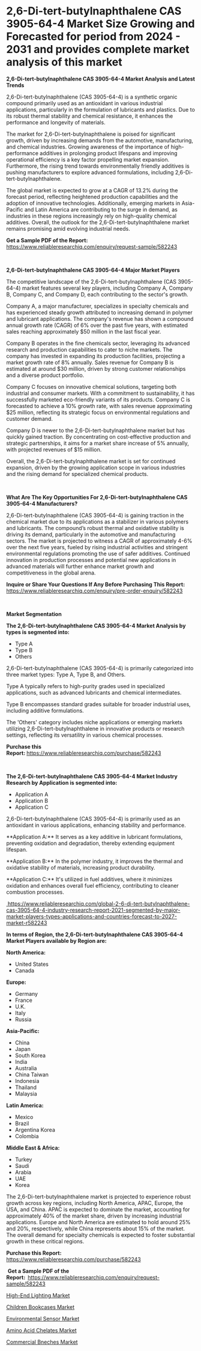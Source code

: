 <p><h1>2,6-Di-tert-butylnaphthalene CAS 3905-64-4 Market Size Growing and Forecasted for period from 2024 - 2031 and provides complete market analysis of this market</h1></p><p><strong>2,6-Di-tert-butylnaphthalene CAS 3905-64-4 Market Analysis and Latest Trends</strong></p>
<p><p>2,6-Di-tert-butylnaphthalene (CAS 3905-64-4) is a synthetic organic compound primarily used as an antioxidant in various industrial applications, particularly in the formulation of lubricants and plastics. Due to its robust thermal stability and chemical resistance, it enhances the performance and longevity of materials.</p><p>The market for 2,6-Di-tert-butylnaphthalene is poised for significant growth, driven by increasing demands from the automotive, manufacturing, and chemical industries. Growing awareness of the importance of high-performance additives in prolonging product lifespans and improving operational efficiency is a key factor propelling market expansion. Furthermore, the rising trend towards environmentally friendly additives is pushing manufacturers to explore advanced formulations, including 2,6-Di-tert-butylnaphthalene.</p><p>The global market is expected to grow at a CAGR of 13.2% during the forecast period, reflecting heightened production capabilities and the adoption of innovative technologies. Additionally, emerging markets in Asia-Pacific and Latin America are contributing to the surge in demand, as industries in these regions increasingly rely on high-quality chemical additives. Overall, the outlook for the 2,6-Di-tert-butylnaphthalene market remains promising amid evolving industrial needs.</p></p>
<p><strong>Get a Sample PDF of the Report:&nbsp;</strong> <a href="https://www.reliableresearchiq.com/enquiry/request-sample/582243?utm_campaign=1138&utm_medium=2&utm_source=Github&utm_content=ia&utm_term=27092024&utm_id=26-di-tert-butylnaphthalene-cas-3905-64-4">https://www.reliableresearchiq.com/enquiry/request-sample/582243</a></p>
<p>&nbsp;</p>
<p><strong>2,6-Di-tert-butylnaphthalene CAS 3905-64-4 Major Market Players</strong></p>
<p><p>The competitive landscape of the 2,6-Di-tert-butylnaphthalene (CAS 3905-64-4) market features several key players, including Company A, Company B, Company C, and Company D, each contributing to the sector's growth.</p><p>Company A, a major manufacturer, specializes in specialty chemicals and has experienced steady growth attributed to increasing demand in polymer and lubricant applications. The company's revenue has shown a compound annual growth rate (CAGR) of 6% over the past five years, with estimated sales reaching approximately $50 million in the last fiscal year.</p><p>Company B operates in the fine chemicals sector, leveraging its advanced research and production capabilities to cater to niche markets. The company has invested in expanding its production facilities, projecting a market growth rate of 8% annually. Sales revenue for Company B is estimated at around $30 million, driven by strong customer relationships and a diverse product portfolio.</p><p>Company C focuses on innovative chemical solutions, targeting both industrial and consumer markets. With a commitment to sustainability, it has successfully marketed eco-friendly variants of its products. Company C is forecasted to achieve a 10% growth rate, with sales revenue approximating $25 million, reflecting its strategic focus on environmental regulations and customer demand.</p><p>Company D is newer to the 2,6-Di-tert-butylnaphthalene market but has quickly gained traction. By concentrating on cost-effective production and strategic partnerships, it aims for a market share increase of 5% annually, with projected revenues of $15 million. </p><p>Overall, the 2,6-Di-tert-butylnaphthalene market is set for continued expansion, driven by the growing application scope in various industries and the rising demand for specialized chemical products.</p></p>
<p>&nbsp;</p>
<p><strong>What Are The Key Opportunities For 2,6-Di-tert-butylnaphthalene CAS 3905-64-4 Manufacturers?</strong></p>
<p><p>2,6-Di-tert-butylnaphthalene (CAS 3905-64-4) is gaining traction in the chemical market due to its applications as a stabilizer in various polymers and lubricants. The compound’s robust thermal and oxidative stability is driving its demand, particularly in the automotive and manufacturing sectors. The market is projected to witness a CAGR of approximately 4-6% over the next five years, fueled by rising industrial activities and stringent environmental regulations promoting the use of safer additives. Continued innovation in production processes and potential new applications in advanced materials will further enhance market growth and competitiveness in the global arena.</p></p>
<p><strong>Inquire or Share Your Questions If Any Before Purchasing This Report:</strong> <a href="https://www.reliableresearchiq.com/enquiry/pre-order-enquiry/582243?utm_campaign=1138&utm_medium=2&utm_source=Github&utm_content=ia&utm_term=27092024&utm_id=26-di-tert-butylnaphthalene-cas-3905-64-4">https://www.reliableresearchiq.com/enquiry/pre-order-enquiry/582243</a></p>
<p>&nbsp;</p>
<p><strong>Market Segmentation</strong></p>
<p><strong>The 2,6-Di-tert-butylnaphthalene CAS 3905-64-4 Market Analysis by types is segmented into:</strong></p>
<p><ul><li>Type A</li><li>Type B</li><li>Others</li></ul></p>
<p><p>2,6-Di-tert-butylnaphthalene (CAS 3905-64-4) is primarily categorized into three market types: Type A, Type B, and Others. </p><p>Type A typically refers to high-purity grades used in specialized applications, such as advanced lubricants and chemical intermediates. </p><p>Type B encompasses standard grades suitable for broader industrial uses, including additive formulations. </p><p>The 'Others' category includes niche applications or emerging markets utilizing 2,6-Di-tert-butylnaphthalene in innovative products or research settings, reflecting its versatility in various chemical processes.</p></p>
<p><strong>Purchase this Report:&nbsp;</strong><a href="https://www.reliableresearchiq.com/purchase/582243?utm_campaign=1138&utm_medium=2&utm_source=Github&utm_content=ia&utm_term=27092024&utm_id=26-di-tert-butylnaphthalene-cas-3905-64-4">https://www.reliableresearchiq.com/purchase/582243</a></p>
<p>&nbsp;</p>
<p><strong>The 2,6-Di-tert-butylnaphthalene CAS 3905-64-4 Market Industry Research by Application is segmented into:</strong></p>
<p><ul><li>Application A</li><li>Application B</li><li>Application C</li></ul></p>
<p><p>2,6-Di-tert-butylnaphthalene (CAS 3905-64-4) is primarily used as an antioxidant in various applications, enhancing stability and performance. </p><p>**Application A:** It serves as a key additive in lubricant formulations, preventing oxidation and degradation, thereby extending equipment lifespan. </p><p>**Application B:** In the polymer industry, it improves the thermal and oxidative stability of materials, increasing product durability. </p><p>**Application C:** It's utilized in fuel additives, where it minimizes oxidation and enhances overall fuel efficiency, contributing to cleaner combustion processes.</p></p>
<p><a href="https://www.reliableresearchiq.com/global-2-6-di-tert-butylnaphthalene-cas-3905-64-4-industry-research-report-2021-segmented-by-major-market-players-types-applications-and-countries-forecast-to-2027-market-r582243?utm_campaign=1138&utm_medium=2&utm_source=Github&utm_content=ia&utm_term=27092024&utm_id=26-di-tert-butylnaphthalene-cas-3905-64-4">&nbsp;https://www.reliableresearchiq.com/global-2-6-di-tert-butylnaphthalene-cas-3905-64-4-industry-research-report-2021-segmented-by-major-market-players-types-applications-and-countries-forecast-to-2027-market-r582243</a></p>
<p><strong>In terms of Region, the 2,6-Di-tert-butylnaphthalene CAS 3905-64-4 Market Players available by Region are:</strong></p>
<p>
    <p> <strong> North America: </strong>
        <ul>
            <li>United States</li>
            <li>Canada</li>
        </ul>
        </p> 
    <p> <strong> Europe: </strong>
        <ul>
            <li>Germany</li>
            <li>France</li>
            <li>U.K.</li>
            <li>Italy</li>
            <li>Russia</li>
        </ul>
        </p> 
    <p> <strong> Asia-Pacific: </strong>
        <ul>
            <li>China</li>
            <li>Japan</li>
            <li>South Korea</li>
            <li>India</li>
            <li>Australia</li>
            <li>China Taiwan</li>
            <li>Indonesia</li>
            <li>Thailand</li>
            <li>Malaysia</li>
        </ul>
        </p> 
    <p> <strong> Latin America: </strong>
        <ul>
            <li>Mexico</li>
            <li>Brazil</li>
            <li>Argentina Korea</li>
            <li>Colombia</li>
        </ul>
        </p> 
    <p> <strong> Middle East & Africa: </strong>
        <ul>
            <li>Turkey</li>
            <li>Saudi</li>
            <li>Arabia</li>
            <li>UAE</li>
            <li>Korea</li>
        </ul>
    </p>
    </p>
<p><p>The 2,6-Di-tert-butylnaphthalene market is projected to experience robust growth across key regions, including North America, APAC, Europe, the USA, and China. APAC is expected to dominate the market, accounting for approximately 40% of the market share, driven by increasing industrial applications. Europe and North America are estimated to hold around 25% and 20%, respectively, while China represents about 15% of the market. The overall demand for specialty chemicals is expected to foster substantial growth in these critical regions.</p></p>
<p><strong>Purchase this Report: </strong><a href="https://www.reliableresearchiq.com/purchase/582243?utm_campaign=1138&utm_medium=2&utm_source=Github&utm_content=ia&utm_term=27092024&utm_id=26-di-tert-butylnaphthalene-cas-3905-64-4">https://www.reliableresearchiq.com/purchase/582243</a></p>
<p>&nbsp;<strong>Get a Sample PDF of the Report:&nbsp;&nbsp;</strong><a href="https://www.reliableresearchiq.com/enquiry/request-sample/582243?utm_campaign=1138&utm_medium=2&utm_source=Github&utm_content=ia&utm_term=27092024&utm_id=26-di-tert-butylnaphthalene-cas-3905-64-4">https://www.reliableresearchiq.com/enquiry/request-sample/582243</a></p>
<p><strong></strong></p>
<p><p><a href="https://www.linkedin.com/pulse/pioneering-growth-analyzing-global-high-end-lighting-market-qjzbf?utm_campaign=1138&utm_medium=2&utm_source=Github&utm_content=ia&utm_term=27092024&utm_id=26-di-tert-butylnaphthalene-cas-3905-64-4">High-End Lighting Market</a></p><p><a href="https://issuu.com/reportprime-2/docs/children-bookcases-market-size-2030_b7f1b56e362e5d?utm_campaign=1138&utm_medium=2&utm_source=Github&utm_content=ia&utm_term=27092024&utm_id=26-di-tert-butylnaphthalene-cas-3905-64-4">Children Bookcases Market</a></p><p><a href="https://www.linkedin.com/pulse/market-insights-global-environmental-sensor-forecast-innovation-9evif?utm_campaign=1138&utm_medium=2&utm_source=Github&utm_content=ia&utm_term=27092024&utm_id=26-di-tert-butylnaphthalene-cas-3905-64-4">Environmental Sensor Market</a></p><p><a href="https://github.com/GreisGjoni464/Market-Research-Report-List-1/blob/main/amino-acid-chelates-market.md?utm_campaign=1138&utm_medium=2&utm_source=Github&utm_content=ia&utm_term=27092024&utm_id=26-di-tert-butylnaphthalene-cas-3905-64-4">Amino Acid Chelates Market</a></p><p><a href="https://issuu.com/reportprime-2/docs/commercial-bneches-market-size-2030_d7a07722deb45c?utm_campaign=1138&utm_medium=2&utm_source=Github&utm_content=ia&utm_term=27092024&utm_id=26-di-tert-butylnaphthalene-cas-3905-64-4">Commercial Bneches Market</a></p></p>